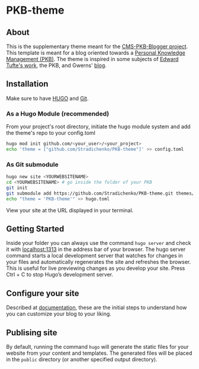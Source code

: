 # PKB-theme
## About
This is the supplementary theme meant for the [CMS-PKB-Blogger project](https://github.com/Stradichenko/PKB-Blogger/tree/main). This template is meant for a blog oriented towards a [Personal Knowledge Management (PKB)](https://www.wikiwand.com/en/Personal_knowledge_base). The theme is inspired in some subjects of [Edward Tufte's work](https://edwardtufte.github.io/tufte-css/), the PKB, and Gwerns' [blog](https://gwern.net/). 

## Installation
Make sure to have [HUGO](https://gohugo.io/installation/) and [Git](https://git-scm.com/book/en/v2/Getting-Started-Installing-Git).

### As a Hugo Module (recommended)
From your project's root directory, initiate the hugo module system and add the theme's repo to your config.toml
```bash
hugo mod init github.com/<your_user>/<your_project>
echo 'theme = ["github.com/Stradichenko/PKB-theme"]' >> config.toml
```

### As Git submodule
```bash
hugo new site <YOURWEBSITENAME>
cd <YOURWEBSITENAME> # go inside the folder of your PKB
git init
git submodule add https://github.com/Stradichenko/PKB-theme.git themes/PKB-theme
echo "theme = 'PKB-theme'" >> hugo.toml
```

View your site at the URL displayed in your terminal. 

## Getting Started
Inside your <YOURWEBSITENAME> folder you can always use the command `hugo server` and check it with [localhost:1313](http://localhost:1313/) in the address bar of your browser. The hugo server command starts a local development server that watches for changes in your files and automatically regenerates the site and refreshes the browser. This is useful for live previewing changes as you develop your site. Press Ctrl + C to stop Hugo’s development server.

## Configure your site
Described at [documentation](https://github.com/Stradichenko/PKB-theme/blob/main/documentation), these are the initial steps to understand how you can customize your blog to your liking.

## Publising site
By default, running the command `hugo` will generate the static files for your website from your content and templates. The generated files will be placed in the `public` directory (or another specified output directory).
